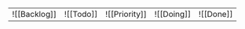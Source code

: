 |              |           |               |            |           |
| ------------ | --------- | ------------- | ---------- | --------- |
| ![[Backlog]] | ![[Todo]] | ![[Priority]] | ![[Doing]] | ![[Done]] |